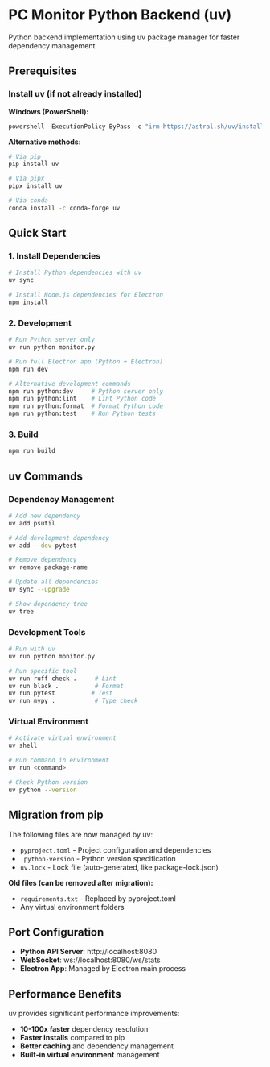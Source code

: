 # PC Monitor Python Backend (uv)

Python backend implementation using uv package manager for faster dependency management.

## Prerequisites

### Install uv (if not already installed)

**Windows (PowerShell):**
```powershell
powershell -ExecutionPolicy ByPass -c "irm https://astral.sh/uv/install.ps1 | iex"
```

**Alternative methods:**
```bash
# Via pip
pip install uv

# Via pipx  
pipx install uv

# Via conda
conda install -c conda-forge uv
```

## Quick Start

### 1. Install Dependencies
```bash
# Install Python dependencies with uv
uv sync

# Install Node.js dependencies for Electron
npm install
```

### 2. Development
```bash
# Run Python server only
uv run python monitor.py

# Run full Electron app (Python + Electron)
npm run dev

# Alternative development commands
npm run python:dev     # Python server only
npm run python:lint    # Lint Python code
npm run python:format  # Format Python code
npm run python:test    # Run Python tests
```

### 3. Build
```bash
npm run build
```

## uv Commands

### Dependency Management
```bash
# Add new dependency
uv add psutil

# Add development dependency  
uv add --dev pytest

# Remove dependency
uv remove package-name

# Update all dependencies
uv sync --upgrade

# Show dependency tree
uv tree
```

### Development Tools
```bash
# Run with uv
uv run python monitor.py

# Run specific tool
uv run ruff check .     # Lint
uv run black .          # Format
uv run pytest          # Test
uv run mypy .           # Type check
```

### Virtual Environment
```bash
# Activate virtual environment
uv shell

# Run command in environment
uv run <command>

# Check Python version
uv python --version
```

## Migration from pip

The following files are now managed by uv:
- `pyproject.toml` - Project configuration and dependencies
- `.python-version` - Python version specification
- `uv.lock` - Lock file (auto-generated, like package-lock.json)

**Old files (can be removed after migration):**
- `requirements.txt` - Replaced by pyproject.toml
- Any virtual environment folders

## Port Configuration

- **Python API Server**: http://localhost:8080
- **WebSocket**: ws://localhost:8080/ws/stats
- **Electron App**: Managed by Electron main process

## Performance Benefits

uv provides significant performance improvements:
- **10-100x faster** dependency resolution
- **Faster installs** compared to pip
- **Better caching** and dependency management
- **Built-in virtual environment** management
